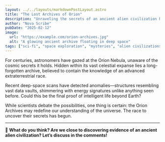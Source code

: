 ```yaml
---
layout: ../../layouts/markdownPostLayout.astro
title: "The Lost Archives of Orion"
description: "Unraveling the secrets of an ancient alien civilization hidden among the stars."
author: "Nova Scribe"
pubDate: "2025-02-12"
image:
  url: "https://example.com/orion-archives.jpg"
  alt: "A glowing ancient archive floating in deep space"
tags: ["sci-fi", "space exploration", "mysteries", "alien civilizations"]
--- 
```


For centuries, astronomers have gazed at the Orion Nebula, unaware of the cosmic secrets it holds. Hidden within its vast celestial expanse lies a long-forgotten archive, believed to contain the knowledge of an advanced extraterrestrial race. 

Recent deep-space scans have detected anomalies—structures resembling vast data vaults, shimmering with energy signatures unlike anything seen before. Could this be the final proof of intelligent life beyond Earth? 

While scientists debate the possibilities, one thing is certain: the Orion Archives may redefine our understanding of the universe. The race to uncover their secrets has begun.

---

🚀 **What do you think? Are we close to discovering evidence of an ancient alien civilization? Let’s discuss in the comments!**